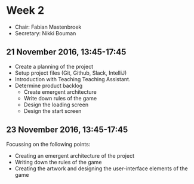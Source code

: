 # Week 2
- Chair: Fabian Mastenbroek
- Secretary: Nikki Bouman

## 21 November 2016, 13:45-17:45
- Create a planning of the project
- Setup project files (Git, Github, Slack, IntelliJ)
- Introduction with Teaching Teaching Assistant.
- Determine product backlog
  * Create emergent architecture
  * Write down rules of the game
  * Design the loading screen
  * Design the start screen

## 23 November 2016, 13:45-17:45
Focussing on the following points:
- Creating an emergent architecture of the project
- Writing down the rules of the game
- Creating the artwork and designing the user-interface elements of the game
